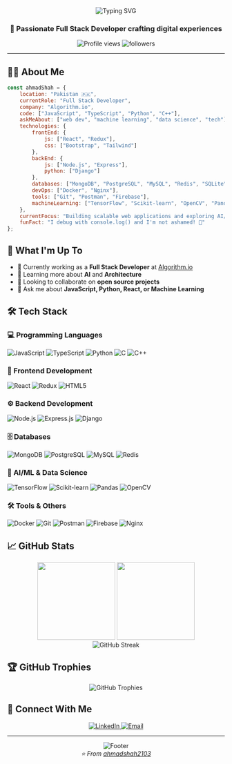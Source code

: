 <div align="center">
  <img src="https://readme-typing-svg.herokuapp.com?font=Fira+Code&size=32&duration=2800&pause=2000&color=A855F7&center=true&vCenter=true&width=940&lines=Hi+👋%2C+I'm+Ahmad+Shah;Full+Stack+Developer+%7C+Pakistan" alt="Typing SVG" />
</div>

<h3 align="center">🚀 Passionate Full Stack Developer crafting digital experiences</h3>

<div align="center">
  <img src="https://komarev.com/ghpvc/?username=ahmadshah2103&label=Profile%20views&color=blueviolet&style=flat-square" alt="Profile views" />
  <img src="https://img.shields.io/github/followers/ahmadshah2103?label=Followers&style=flat-square&color=blueviolet" alt="followers" />
</div>

---

## 🧑‍💻 About Me

```javascript
const ahmadShah = {
    location: "Pakistan 🇵🇰",
    currentRole: "Full Stack Developer",
    company: "Algorithm.io",
    code: ["JavaScript", "TypeScript", "Python", "C++"],
    askMeAbout: ["web dev", "machine learning", "data science", "tech"],
    technologies: {
        frontEnd: {
            js: ["React", "Redux"],
            css: ["Bootstrap", "Tailwind"]
        },
        backEnd: {
            js: ["Node.js", "Express"],
            python: ["Django"]
        },
        databases: ["MongoDB", "PostgreSQL", "MySQL", "Redis", "SQLite"],
        devOps: ["Docker", "Nginx"],
        tools: ["Git", "Postman", "Firebase"],
        machineLearning: ["TensorFlow", "Scikit-learn", "OpenCV", "Pandas", "Seaborn"]
    },
    currentFocus: "Building scalable web applications and exploring AI/ML",
    funFact: "I debug with console.log() and I'm not ashamed! 🐛"
};
```

## 🔭 What I'm Up To

- 💼 Currently working as a **Full Stack Developer** at [Algorithm.io](https://thealgorithm.io)
- 🌱 Learning more about **AI** and **Architecture**
- 👯 Looking to collaborate on **open source projects**
- 💬 Ask me about **JavaScript, Python, React, or Machine Learning**

## 🛠️ Tech Stack

### 💻 Programming Languages
<p>
  <img src="https://img.shields.io/badge/JavaScript-F7DF1E?style=for-the-badge&logo=javascript&logoColor=black" alt="JavaScript" />
  <img src="https://img.shields.io/badge/TypeScript-007ACC?style=for-the-badge&logo=typescript&logoColor=white" alt="TypeScript" />
  <img src="https://img.shields.io/badge/Python-3776AB?style=for-the-badge&logo=python&logoColor=white" alt="Python" />
  <img src="https://img.shields.io/badge/C-00599C?style=for-the-badge&logo=c&logoColor=white" alt="C" />
  <img src="https://img.shields.io/badge/C++-00599C?style=for-the-badge&logo=c%2B%2B&logoColor=white" alt="C++" />
</p>

### 🎨 Frontend Development
<p>
  <img src="https://img.shields.io/badge/React-20232A?style=for-the-badge&logo=react&logoColor=61DAFB" alt="React" />
  <img src="https://img.shields.io/badge/Redux-593D88?style=for-the-badge&logo=redux&logoColor=white" alt="Redux" />
  <img src="https://img.shields.io/badge/HTML5-E34F26?style=for-the-badge&logo=html5&logoColor=white" alt="HTML5" />
</p>

### ⚙️ Backend Development
<p>
  <img src="https://img.shields.io/badge/Node.js-43853D?style=for-the-badge&logo=node.js&logoColor=white" alt="Node.js" />
  <img src="https://img.shields.io/badge/Express.js-404D59?style=for-the-badge" alt="Express.js" />
  <img src="https://img.shields.io/badge/Django-092E20?style=for-the-badge&logo=django&logoColor=white" alt="Django" />
</p>

### 🗄️ Databases
<p>
  <img src="https://img.shields.io/badge/MongoDB-4EA94B?style=for-the-badge&logo=mongodb&logoColor=white" alt="MongoDB" />
  <img src="https://img.shields.io/badge/PostgreSQL-316192?style=for-the-badge&logo=postgresql&logoColor=white" alt="PostgreSQL" />
  <img src="https://img.shields.io/badge/MySQL-00000F?style=for-the-badge&logo=mysql&logoColor=white" alt="MySQL" />
  <img src="https://img.shields.io/badge/Redis-DC382D?style=for-the-badge&logo=redis&logoColor=white" alt="Redis" />
</p>

### 🤖 AI/ML & Data Science
<p>
  <img src="https://img.shields.io/badge/TensorFlow-FF6F00?style=for-the-badge&logo=tensorflow&logoColor=white" alt="TensorFlow" />
  <img src="https://img.shields.io/badge/scikit--learn-F7931E?style=for-the-badge&logo=scikit-learn&logoColor=white" alt="Scikit-learn" />
  <img src="https://img.shields.io/badge/Pandas-2C2D72?style=for-the-badge&logo=pandas&logoColor=white" alt="Pandas" />
  <img src="https://img.shields.io/badge/OpenCV-27338e?style=for-the-badge&logo=OpenCV&logoColor=white" alt="OpenCV" />
</p>

### 🛠️ Tools & Others
<p>
  <img src="https://img.shields.io/badge/Docker-2496ED?style=for-the-badge&logo=docker&logoColor=white" alt="Docker" />
  <img src="https://img.shields.io/badge/Git-F05032?style=for-the-badge&logo=git&logoColor=white" alt="Git" />
  <img src="https://img.shields.io/badge/Postman-FF6C37?style=for-the-badge&logo=Postman&logoColor=white" alt="Postman" />
  <img src="https://img.shields.io/badge/Firebase-FFCA28?style=for-the-badge&logo=firebase&logoColor=black" alt="Firebase" />
  <img src="https://img.shields.io/badge/Nginx-009639?style=for-the-badge&logo=nginx&logoColor=white" alt="Nginx" />
</p>

## 📈 GitHub Stats

<div align="center">
  <img height="180em" src="https://github-readme-stats.vercel.app/api?username=ahmadshah2103&show_icons=true&theme=tokyonight&include_all_commits=true&count_private=true"/>
  <img height="180em" src="https://github-readme-stats.vercel.app/api/top-langs/?username=ahmadshah2103&layout=compact&theme=tokyonight"/>
</div>

<div align="center">
  <img src="https://github-readme-streak-stats.herokuapp.com/?user=ahmadshah2103&theme=tokyonight" alt="GitHub Streak" />
</div>

## 🏆 GitHub Trophies
<div align="center">
  <img src="https://github-profile-trophy.vercel.app/?username=ahmadshah2103&theme=tokyonight&row=1&column=7" alt="GitHub Trophies" />
</div>

## 🤝 Connect With Me

<div align="center">
  <a href="https://linkedin.com/in/ahmadshahkhattak" target="_blank">
    <img src="https://img.shields.io/badge/LinkedIn-0077B5?style=for-the-badge&logo=linkedin&logoColor=white" alt="LinkedIn" />
  </a>
  <a href="mailto:ahmad1911491@gmail.com">
    <img src="https://img.shields.io/badge/Gmail-D14836?style=for-the-badge&logo=gmail&logoColor=white" alt="Email" />
  </a>
</div>

---

<div align="center">
  <img src="https://capsule-render.vercel.app/api?type=waving&color=gradient&height=100&section=footer" alt="Footer" />
</div>

<div align="center">
  <i>⭐️ From <a href="https://github.com/ahmadshah2103">ahmadshah2103</a></i>
</div>
